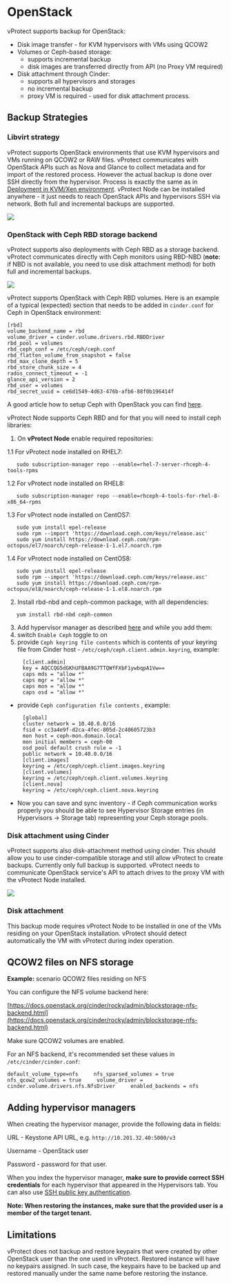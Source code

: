 # OpenStack

vProtect supports backup for OpenStack:

* Disk image transfer - for KVM hypervisors with VMs using QCOW2
* Volumes or Ceph-based storage:
  * supports incremental backup
  * disk images are transferred directly from API \(no Proxy VM required\)
* Disk attachment through Cinder:
  * supports all hypervisors and storages
  * no incremental backup
  * proxy VM is required - used for disk attachment process.

## Backup Strategies

### Libvirt strategy

vProtect supports OpenStack environments that use KVM hypervisors and VMs running on QCOW2 or RAW files. vProtect communicates with OpenStack APIs such as Nova and Glance to collect metadata and for import of the restored process. However the actual backup is done over SSH directly from the hypervisor. Process is exactly the same as in [Deployment in KVM/Xen environment](kvm-xen.md). vProtect Node can be installed anywhere - it just needs to reach OpenStack APIs and hypervisors SSH via network. Both full and incremental backups are supported.

![](../../../.gitbook/assets/deployment-vprotect-openstack-libvirt.png)

### OpenStack with Ceph RBD storage backend

vProtect supports also deployments with Ceph RBD as a storage backend. vProtect communicates directly with Ceph monitors using RBD-NBD \(**note:** if NBD is not available, you need to use disk attachment method\) for both full and incremental backups.

![](../../../.gitbook/assets/deployment-vprotect-openstack-ceph.png)

vProtect supports OpenStack with Ceph RBD volumes. Here is an example of a typical \(expected\) section that needs to be added in `cinder.conf` for Ceph in OpenStack environment:

```text
[rbd]
volume_backend_name = rbd
volume_driver = cinder.volume.drivers.rbd.RBDDriver
rbd_pool = volumes
rbd_ceph_conf = /etc/ceph/ceph.conf
rbd_flatten_volume_from_snapshot = false
rbd_max_clone_depth = 5
rbd_store_chunk_size = 4
rados_connect_timeout = -1
glance_api_version = 2
rbd_user = volumes
rbd_secret_uuid = ce6d1549-4d63-476b-afb6-88f0b196414f
```

A good article how to setup Ceph with OpenStack you can find [here](https://superuser.openstack.org/articles/ceph-as-storage-for-openstack/).

vProtect Node supports Ceph RBD and for that you will need to install ceph libraries:

1. On **vProtect Node** enable required repositories:

1.1 For vProtect node installed on RHEL7:
```text
   sudo subscription-manager repo --enable=rhel-7-server-rhceph-4-tools-rpms
```

1.2 For vProtect node installed on RHEL8:
```text
   sudo subscription-manager repo --enable=rhceph-4-tools-for-rhel-8-x86_64-rpms
```

1.3 For vProtect node installed on CentOS7:
```text
   sudo yum install epel-release
   sudo rpm --import 'https://download.ceph.com/keys/release.asc'
   sudo yum install https://download.ceph.com/rpm-octopus/el7/noarch/ceph-release-1-1.el7.noarch.rpm
```

1.4 For vProtect node installed on CentOS8:
```text
   sudo yum install epel-release
   sudo rpm --import 'https://download.ceph.com/keys/release.asc'
   sudo yum install https://download.ceph.com/rpm-octopus/el8/noarch/ceph-release-1-1.el8.noarch.rpm
```

2. Install rbd-nbd and ceph-common package, with all dependencies:
```text
   yum install rbd-nbd ceph-common
```

3. Add hypervisor manager as described [here](openstack.md) and while you add them:
4. switch `Enable Ceph` toggle to on
5. provide `Ceph keyring file contents` which is contents of your keyring file from Cinder host - `/etc/ceph/ceph.client.admin.keyring`, example:

```text
     [client.admin]
     key = AQCCQG5dGKhUFBAA9G7TTQWfFXbF1ywbqpA1Vw==
     caps mds = "allow *"
     caps mgr = "allow *"
     caps mon = "allow *"
     caps osd = "allow *"
```

* provide `Ceph configuration file contents` , example:

```text
     [global]
     cluster network = 10.40.0.0/16
     fsid = cc3a4e9f-d2ca-4fec-805d-2c40605723b3
     mon host = ceph-mon.domain.local
     mon initial members = ceph-00
     osd pool default crush rule = -1
     public network = 10.40.0.0/16
     [client.images]
     keyring = /etc/ceph/ceph.client.images.keyring
     [client.volumes]
     keyring = /etc/ceph/ceph.client.volumes.keyring
     [client.nova]
     keyring = /etc/ceph/ceph.client.nova.keyring
```

* Now you can save and sync inventory - if Ceph communication works properly you should be able to see Hypervisor Storage entries \(in Hypervisors -&gt; Storage tab\) representing your Ceph storage pools.

### Disk attachment using Cinder

vProtect supports also disk-attachment method using cinder. This should allow you to use cinder-compatible storage and still allow vProtect to create backups. Currently only full backup is supported. vProtect needs to communicate OpenStack service's API to attach drives to the proxy VM with the vProtect Node installed.

![](../../../.gitbook/assets/deployment-vprotect-openstack-disk-attachment.png)

### Disk attachment

This backup mode requires vProtect Node to be installed in one of the VMs residing on your OpenStack installation. vProtect should detect automatically the VM with vProtect during index operation.

## QCOW2 files on NFS storage

**Example:** scenario QCOW2 files residing on NFS

You can configure the NFS volume backend here:

[https://docs.openstack.org/cinder/rocky/admin/blockstorage-nfs-backend.html](https://docs.openstack.org/cinder/rocky/admin/blockstorage-nfs-backend.html)

Make sure QCOW2 volumes are enabled.

For an NFS backend, it's recommended set these values in `/etc/cinder/cinder.conf`:

`default_volume_type=nfs    
nfs_sparsed_volumes = true    
nfs_qcow2_volumes = true    
volume_driver = cinder.volume.drivers.nfs.NfsDriver    
enabled_backends = nfs`

## Adding hypervisor managers

When creating the hypervisor manager, provide the following data in fields:

URL - Keystone API URL, e.g. `http://10.201.32.40:5000/v3`

Username - OpenStack user

Password - password for that user.

When you index the hypervisor manager, **make sure to provide correct SSH credentials** for each hypervisor that appeared in the Hypervisors tab. You can also use [SSH public key authentication](../../common-tasks/ssh-public-key-authentication.md).

**Note: When restoring the instances, make sure that the provided user is a member of the target tenant.**

## Limitations

vProtect does not backup and restore keypairs that were created by other OpenStack user than the one used in vProtect. Restored instance will have no keypairs assigned. In such case, the keypairs have to be backed up and restored manually under the same name before restoring the instance.

